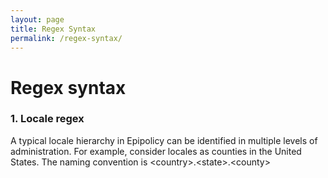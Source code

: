 ```yaml
---
layout: page
title: Regex Syntax
permalink: /regex-syntax/
---
```


# Regex syntax

### 1. Locale regex

A typical locale hierarchy in Epipolicy can be identified in multiple levels of administration. For example, consider locales as counties in the United States. The naming convention is \<country>.\<state>.\<county>
